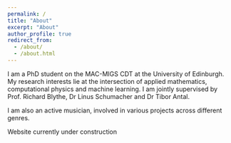 ```yaml
---
permalink: /
title: "About"
excerpt: "About"
author_profile: true
redirect_from: 
  - /about/
  - /about.html
---
```


I am a PhD student on the MAC-MIGS CDT at the University of Edinburgh. My research interests lie at the intersection of applied mathematics, computational physics and machine learning. I am jointly supervised by Prof. Richard Blythe, Dr Linus Schumacher and Dr Tibor Antal.


I am also an active musician, involved in various projects across different genres.

Website currently under construction


